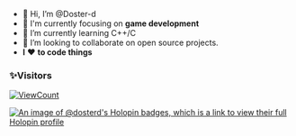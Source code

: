 - 👋 Hi, I’m @Doster-d
- 👀 I'm currently focusing on **game development**
- 🌱 I’m currently learning C++/C
- 💞️ I’m looking to collaborate on open source projects.
- **I** ❤️ **to code things**

### ✨Visitors
[![ViewCount](https://views.whatilearened.today/views/github/Doster-d/ismlhbb.svg?cache=remove)](#)

[![An image of @dosterd's Holopin badges, which is a link to view their full Holopin profile](https://holopin.me/dosterd)](https://holopin.io/@dosterd)

<!---
Doster-d/Doster-d is a ✨ special ✨ repository because its `README.md` (this file) appears on your GitHub profile.
You can click the Preview link to take a look at your changes.
--->

